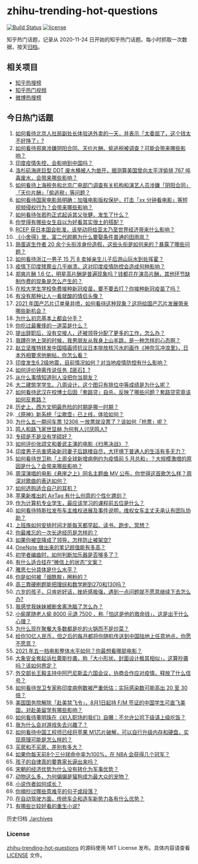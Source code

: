 # zhihu-trending-hot-questions

[![Build Status](https://github.com/justjavac/zhihu-trending-hot-questions/workflows/ci/badge.svg?branch=master)](https://github.com/justjavac/zhihu-trending-hot-questions/actions)
[![license](https://img.shields.io/github/license/justjavac/zhihu-trending-hot-questions)](https://github.com/justjavac/zhihu-trending-hot-questions/blob/master/LICENSE)

知乎热门话题，记录从 2020-11-24 日开始的知乎热门话题。每小时抓取一次数据，按天[归档](./archives)。

## 相关项目

- [知乎热搜榜](https://github.com/justjavac/zhihu-trending-top-search)
- [知乎热门视频](https://github.com/justjavac/zhihu-trending-hot-video)
- [微博热搜榜](https://github.com/justjavac/weibo-trending-hot-search)

## 今日热门话题

<!-- BEGIN -->
<!-- 最后更新时间 Thu Apr 29 2021 05:00:38 GMT+0800 (China Standard Time) -->

1. [如何看待北京人社局副处长体验送外卖的一天，并表示「太委屈了，这个钱太不好挣了」?](https://www.zhihu.com/question/456959883)
2. [如何看待郑爽涉嫌阴阳合同、天价片酬、偷逃税被调查？可能会带来哪些影响？](https://www.zhihu.com/question/457029348)
3. [印度疫情失控，会影响到中国吗？](https://www.zhihu.com/question/456775767)
4. [洛杉矶海底巨型 DDT 废水桶被人为凿开，据测算美国曾向太平洋偷排 767
   吨毒废水，会带来哪些影响？](https://www.zhihu.com/question/456938149)
5. [如何看待上海税务和北京广电部门调查有关机构和演艺人员涉嫌「阴阳合同」「天价片酬」「偷逃税」等问题？](https://www.zhihu.com/question/457028571)
6. [如何看待国家电影局明确：加强电影版权保护，打击「xx
   分钟看电影」等短视频侵权行为？会带来哪些影响？](https://www.zhihu.com/question/456948544)
7. [如何看待张若昀正式起诉其父张健，发生了什么？](https://www.zhihu.com/question/457017364)
8. [你觉得有哪些女生自以为好看其实很土的搭配？](https://www.zhihu.com/question/298265287)
9. [RCEP 获日本国会批准，该举动将给亚太乃至世界经济带来什么影响？](https://www.zhihu.com/question/456947372)
10. [《小舍得》里，富二代颜鹏为什么要娶条件普通的田雨岚？](https://www.zhihu.com/question/455511910)
11. [熟蛋返生作者 20
    余个头衔涉身份造假，这些头衔是如何来的？暴露了哪些问题？](https://www.zhihu.com/question/456975288)
12. [如何看待浙江一男子 15 万 8
    卖掉亲生儿子后游山玩水到处挥霍？](https://www.zhihu.com/question/456944988)
13. [疫情下印度殡葬业几乎崩溃，这对印度疫情防控会造成何种影响？](https://www.zhihu.com/question/456842008)
14. [郑爽片酬 1.6
    亿，明星高片酬是普遍现象吗？钱都花在演员片酬，其他环节缺制作费的现象是怎么产生的？](https://www.zhihu.com/question/456939801)
15. [在校大学生学校免费接种新冠疫苗，要不要去打？你接种新冠疫苗了吗？](https://www.zhihu.com/question/447174102)
16. [有没有那种让人一看就酸的情侣头像？](https://www.zhihu.com/question/432753689)
17. [2021
    年国产芯片订单量井喷，如何看待这种现象？这将给国产芯片发展带来哪些新机会？](https://www.zhihu.com/question/456099048)
18. [为什么初恋基本上都会分手？](https://www.zhihu.com/question/24684849)
19. [你吃过最奢侈的一道菜是什么？](https://www.zhihu.com/question/284676187)
20. [提出辞职后，没有交接人，还被领导分配了更多的工作，怎么办？](https://www.zhihu.com/question/447715344)
21. [我蹲在地上哭的时候，我男朋友从我身上山羊跳，是一种怎样的心态啊？](https://www.zhihu.com/question/51865062)
22. [赵立坚推特转发中国插画师抗议日本排放核污水的画作《神奈氚冲浪里》，日本外相要求他删帖，你怎么看？](https://www.zhihu.com/question/456986557)
23. [印度发生6.2级地震，目前情况如何？对当地疫情防控有什么影响？](https://www.zhihu.com/question/456981781)
24. [如何评价钟离传说任务【匪石】?](https://www.zhihu.com/question/456974363)
25. [从什么事情知道别人没把你当朋友？](https://www.zhihu.com/question/360519545)
26. [大二建筑学学生。八周设计，这个图只有排位中等成绩是为什么呢？](https://www.zhihu.com/question/456920592)
27. [如何看待武汉在校博士后因「套路贷」自杀，反映了哪些问题？套路贷究竟该如何反套路？](https://www.zhihu.com/question/456975878)
28. [历史上，西方文明最危险的时期是哪一时期？](https://www.zhihu.com/question/274409322)
29. [《原神》新系统「尘歌壶」已上线，体验如何？](https://www.zhihu.com/question/456970363)
30. [为什么五一期间车票 12306
    一放票就没票了？该如何「抢票」呢？](https://www.zhihu.com/question/455215736)
31. [鸣人和路飞家世显赫,为何有人讨厌鸣人?](https://www.zhihu.com/question/455957638)
32. [专硕是不是没有学硕好？](https://www.zhihu.com/question/298325526)
33. [如何评价张颂文和姜武主演的电影《扫黑决战》？](https://www.zhihu.com/question/455752818)
34. [印度男子杀害感染新冠妻子后跳楼自尽，大环境下普通人的生活有多无力？](https://www.zhihu.com/question/456933930)
35. [如何看待世卫称「上周全球新增病例约为疫情前 5
    月总和」？大规模激增的原因是什么？会带来哪些影响？](https://www.zhihu.com/question/456769223)
36. [周深演唱的电影《悬崖之上》同名主题曲 MV
    公布，你觉得这首歌怎么样？周深对歌曲的表达如何？](https://www.zhihu.com/question/456950487)
37. [如何选购适合自己的耳机？](https://www.zhihu.com/question/20141968)
38. [苹果新推出的 AirTag 有什么创意的个性化镌刻？](https://www.zhihu.com/question/455987685)
39. [作为计算机专业学生，最应该学习的课程前五位是什么？](https://www.zhihu.com/question/19628851)
40. [如何看待特斯拉发布车主维权进展及事件说明，维权女车主丈夫承认有团队协助？](https://www.zhihu.com/question/456947306)
41. [上班族如何安排时间才能每天都早起、读书、跑步、冥想？](https://www.zhihu.com/question/28042735)
42. [你最难忘的一次长途经历是怎样的？](https://www.zhihu.com/question/455993042)
43. [如果你被空降成了领导，怎样防止被架空?](https://www.zhihu.com/question/58585512)
44. [OneNote 做出来的笔记颜值能有多高？](https://www.zhihu.com/question/57139472)
45. [初学者编曲时，如何判断加乐器是否够多了？](https://www.zhihu.com/question/444235772)
46. [有什么适合挂在“微信上的状态”文案？](https://www.zhihu.com/question/442605862)
47. [雅思七分具体是什么水平？](https://www.zhihu.com/question/62020354)
48. [你是如何被「烟酰胺」圈粉的？](https://www.zhihu.com/question/442307294)
49. [高三靠硬刷题能把理综和数学刷到270和130吗？](https://www.zhihu.com/question/36834794)
50. [六岁的孩子，只肯听好话，挫折感极强，遇到一点问题就不愿意继续下去怎么办?](https://www.zhihu.com/question/31768392)
51. [我感觉我妹妹被断舍离洗脑了怎么办？](https://www.zhihu.com/question/289910192)
52. [小偷尾随老人偷 8000 元退 7500
    ，称「怕这是他的救命钱」，这是出于什么心理？](https://www.zhihu.com/question/456602957)
53. [为什么现在聚餐大多数都是吃的火锅而不是炒菜？](https://www.zhihu.com/question/450776646)
54. [给你10亿人民币，但之后的每月都将你随机传送到中国陆地上任意地点，你愿不愿意？](https://www.zhihu.com/question/454152922)
55. [2021 年五一档电影整体水平如何？你最想看哪部电影？](https://www.zhihu.com/question/450815534)
56. [大象安全套起诉杜蕾斯抄袭，称「大小形状、封面设计极其相似」，这算抄袭吗？该如何界定？](https://www.zhihu.com/question/456790436)
57. [外交部长王毅主持中阿巴尼斯孟六国会议，协商合作应对疫情，释放了什么信号？](https://www.zhihu.com/question/456886110)
58. [如何看待世卫专家称印度病例数被严重低估：实际感染数可能高出 20 至 30
    倍？](https://www.zhihu.com/question/456888205)
59. [美国国务院解除「赴美禁飞令」，8月1日起持 F/M
    签证的中国学生可直飞美国，对赴美留学有哪些影响？](https://www.zhihu.com/question/456808004)
60. [如何看待董明珠在《初入职场的我们》自曝：不允许公司下级请上级吃饭？](https://www.zhihu.com/question/456868276)
61. [我为什么会对游戏失去兴趣了？](https://www.zhihu.com/question/456902574)
62. [如何看待中国工程师已经将苹果
    M1芯片破解，可以自行升级内存和硬盘，实现原理可能是怎么样的？](https://www.zhihu.com/question/453213586)
63. [买房和不买房，差别有多大？](https://www.zhihu.com/question/425084039)
64. [如果你每天前8个三分球命中率为100%，在 NBA
    会获得几个冠军？](https://www.zhihu.com/question/456430700)
65. [孩子的自律真的要靠家长逼出来吗？](https://www.zhihu.com/question/436192830)
66. [宋朝的经济优势为什么没有转化为军事优势？](https://www.zhihu.com/question/455435936)
67. [动物这么多，为何偏偏是猫狗成为最大众的宠物？](https://www.zhihu.com/question/455496520)
68. [小说作者如何成长？](https://www.zhihu.com/question/456380028)
69. [你摘抄过哪些意难平的句子或段落？](https://www.zhihu.com/question/430494155)
70. [在自动驾驶方面，传统车企和造车新势力各有什么优势？](https://www.zhihu.com/question/456829827)
71. [有哪些比较好看的重生小说?](https://www.zhihu.com/question/311447766)

<!-- END -->

历史归档 [./archives](./archives)

### License

[zhihu-trending-hot-questions](https://github.com/justjavac/zhihu-trending-hot-questions)
的源码使用 MIT License 发布。具体内容请查看 [LICENSE](./LICENSE) 文件。
